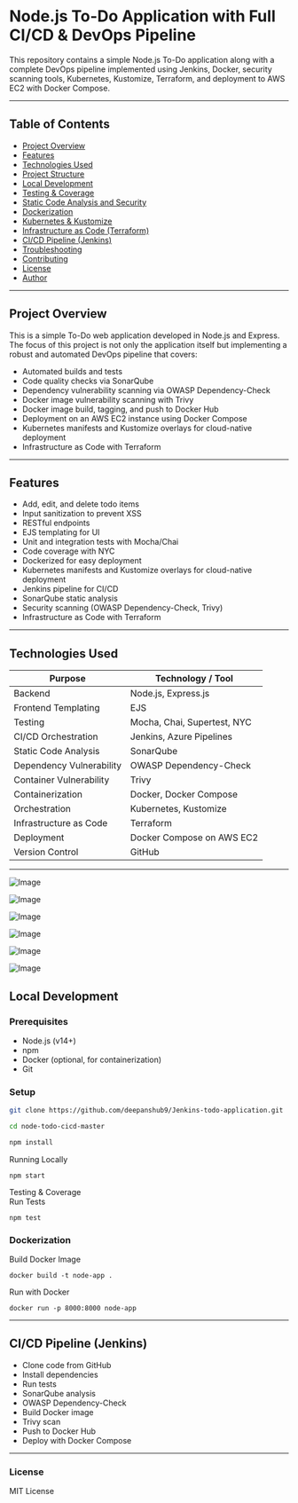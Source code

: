 # Node.js To-Do Application with Full CI/CD & DevOps Pipeline

This repository contains a simple Node.js To-Do application along with a complete DevOps pipeline implemented using Jenkins, Docker, security scanning tools, Kubernetes, Kustomize, Terraform, and deployment to AWS EC2 with Docker Compose.

---

## Table of Contents

- [Project Overview](#project-overview)
- [Features](#features)
- [Technologies Used](#technologies-used)
- [Project Structure](#project-structure)
- [Local Development](#local-development)
- [Testing & Coverage](#testing--coverage)
- [Static Code Analysis and Security](#static-code-analysis-and-security)
- [Dockerization](#dockerization)
- [Kubernetes & Kustomize](#kubernetes--kustomize)
- [Infrastructure as Code (Terraform)](#infrastructure-as-code-terraform)
- [CI/CD Pipeline (Jenkins)](#cicd-pipeline-jenkins)
- [Troubleshooting](#troubleshooting)
- [Contributing](#contributing)
- [License](#license)
- [Author](#author)

---

## Project Overview

This is a simple To-Do web application developed in Node.js and Express. The focus of this project is not only the application itself but implementing a robust and automated DevOps pipeline that covers:

- Automated builds and tests
- Code quality checks via SonarQube
- Dependency vulnerability scanning via OWASP Dependency-Check
- Docker image vulnerability scanning with Trivy
- Docker image build, tagging, and push to Docker Hub
- Deployment on an AWS EC2 instance using Docker Compose
- Kubernetes manifests and Kustomize overlays for cloud-native deployment
- Infrastructure as Code with Terraform

---

## Features

- Add, edit, and delete todo items
- Input sanitization to prevent XSS
- RESTful endpoints
- EJS templating for UI
- Unit and integration tests with Mocha/Chai
- Code coverage with NYC
- Dockerized for easy deployment
- Kubernetes manifests and Kustomize overlays for cloud-native deployment
- Jenkins pipeline for CI/CD
- SonarQube static analysis
- Security scanning (OWASP Dependency-Check, Trivy)
- Infrastructure as Code with Terraform

---

## Technologies Used

| Purpose                  | Technology / Tool           |
| ------------------------ | --------------------------- |
| Backend                  | Node.js, Express.js         |
| Frontend Templating      | EJS                         |
| Testing                  | Mocha, Chai, Supertest, NYC |
| CI/CD Orchestration      | Jenkins, Azure Pipelines    |
| Static Code Analysis     | SonarQube                   |
| Dependency Vulnerability | OWASP Dependency-Check      |
| Container Vulnerability  | Trivy                       |
| Containerization         | Docker, Docker Compose      |
| Orchestration            | Kubernetes, Kustomize       |
| Infrastructure as Code   | Terraform                   |
| Deployment               | Docker Compose on AWS EC2   |
| Version Control          | GitHub                      |

---

![Image](https://github.com/user-attachments/assets/1e5af4cc-66d1-414b-b721-4568cf219564)

![Image](https://github.com/user-attachments/assets/a0155873-8756-45ec-b11e-afa41bad8ec8)

![Image](https://github.com/user-attachments/assets/d2a549ee-cb6b-4f02-9ae7-9792fde639d1)

![Image](https://github.com/user-attachments/assets/7402e4ce-8d59-468b-bf3c-93f3d59fccb9)

![Image](https://github.com/user-attachments/assets/a4f03043-0fbb-4f32-82ea-d5463ef5fbdf)

![Image](https://github.com/user-attachments/assets/8733e9ae-7604-4104-8778-54a822999672)

## Local Development

### Prerequisites

- Node.js (v14+)
- npm
- Docker (optional, for containerization)
- Git

### Setup

```bash
git clone https://github.com/deepanshub9/Jenkins-todo-application.git

cd node-todo-cicd-master

npm install
```

Running Locally

```
npm start
```

Testing & Coverage <br>
Run Tests

```
npm test
```

### Dockerization

Build Docker Image

```
docker build -t node-app .
```

Run with Docker

```
docker run -p 8000:8000 node-app
```

---

## CI/CD Pipeline (Jenkins)

- Clone code from GitHub
- Install dependencies
- Run tests
- SonarQube analysis
- OWASP Dependency-Check
- Build Docker image
- Trivy scan
- Push to Docker Hub
- Deploy with Docker Compose

---

### License

MIT License

